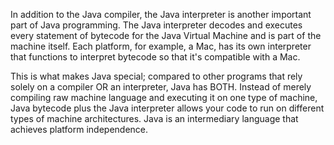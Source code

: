 In addition to the Java compiler, the Java interpreter is another important part of Java programming. The Java interpreter decodes and executes every statement of bytecode for the Java Virtual Machine and is part of the machine itself. Each platform, for example, a Mac, has its own interpreter that functions to interpret bytecode so that it's compatible with a Mac.

This is what makes Java special; compared to other programs that rely solely on a compiler OR an interpreter, Java has BOTH. Instead of merely compiling raw machine language and executing it on one type of machine, Java bytecode plus the Java interpreter allows your code to run on different types of machine architectures. Java is an intermediary language that achieves platform independence.

